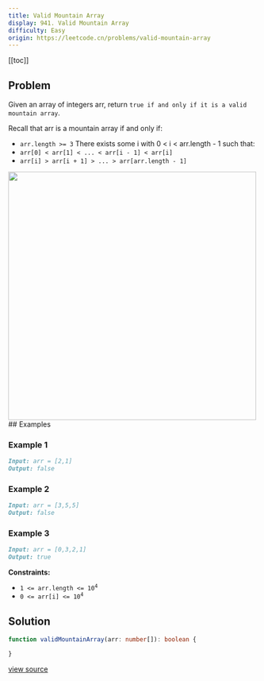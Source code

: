 ```yaml
---
title: Valid Mountain Array
display: 941. Valid Mountain Array
difficulty: Easy
origin: https://leetcode.cn/problems/valid-mountain-array
---
```


[[toc]]

## Problem

Given an array of integers arr, return `true if and only if it is a valid mountain array`.

Recall that arr is a mountain array if and only if:

- `arr.length >= 3`
There exists some i with 0 < i < arr.length - 1 such that:
- `arr[0] < arr[1] < ... < arr[i - 1] < arr[i] `
- `arr[i] > arr[i + 1] > ... > arr[arr.length - 1]`

<img src="https://assets.leetcode.com/uploads/2019/10/20/hint_valid_mountain_array.png" width="500" />
## Examples

### Example 1

```md
Input: arr = [2,1]
Output: false
```

### Example 2

```md
Input: arr = [3,5,5]
Output: false
```

### Example 3

```md
Input: arr = [0,3,2,1]
Output: true
```

**Constraints:**

- <code>1 <= arr.length <= 10<sup>4</sup></code>
- <code>0 <= arr[i] <= 10<sup>4</sup></code>

## Solution

```ts
function validMountainArray(arr: number[]): boolean {

}
```

[view source](https://leetcode.cn/problems/valid-mountain-array)
